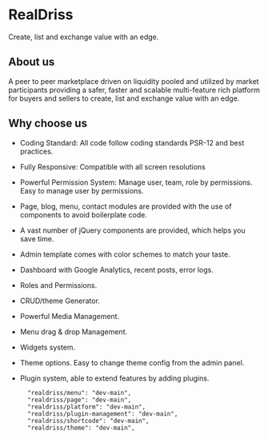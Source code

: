 # RealDriss

Create, list and exchange value with an edge.

## About us

A peer to peer marketplace driven on liquidity pooled and utilized by market participants providing a safer, faster and scalable multi-feature rich platform for buyers and sellers to create, list and exchange value with an edge.

## Why choose us

- Coding Standard: All code follow coding standards PSR-12 and best practices.
- Fully Responsive: Compatible with all screen resolutions
- Powerful Permission System: Manage user, team, role by permissions. Easy to manage user by permissions.
- Page, blog, menu, contact modules are provided with the use of components to avoid boilerplate code.
- A vast number of jQuery components are provided, which helps you save time.
- Admin template comes with color schemes to match your taste.
- Dashboard with Google Analytics, recent posts, error logs.
- Roles and Permissions.
- CRUD/theme Generator.
- Powerful Media Management.
- Menu drag & drop Management.
- Widgets system.
- Theme options. Easy to change theme config from the admin panel.
- Plugin system, able to extend features by adding plugins.




        "realdriss/menu": "dev-main",
        "realdriss/page": "dev-main",
        "realdriss/platform": "dev-main",
        "realdriss/plugin-management": "dev-main",
        "realdriss/shortcode": "dev-main",
        "realdriss/theme": "dev-main",
